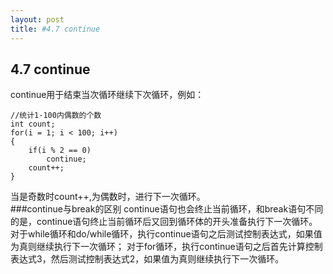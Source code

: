 ```yaml
---
layout: post
title: #4.7 continue
---
```

## 4.7 continue
continue用于结束当次循环继续下次循环，例如：<br>

    //统计1-100内偶数的个数
    int count;
    for(i = 1; i < 100; i++)
    {
        if(i % 2 == 0)
            continue;
        count++;
    }

当是奇数时count++,为偶数时，进行下一次循环。<br>
###continue与break的区别
continue语句也会终止当前循环，和break语句不同的是，continue语句终止当前循环后又回到循环体的开头准备执行下一次循环。
对于while循环和do/while循环，执行continue语句之后测试控制表达式，如果值为真则继续执行下一次循环；
对于for循环，执行continue语句之后首先计算控制表达式3，然后测试控制表达式2，如果值为真则继续执行下一次循环。

